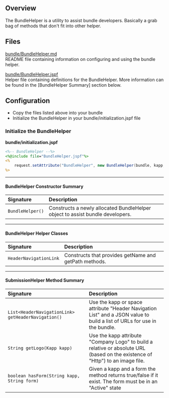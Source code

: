 ## Overview

The BundleHelper is a utility to assist bundle developers. Basically a grab bag of methods that don't fit into other helper.

## Files

[bundle/BundleHelper.md](BundleHelper.md)  
README file containing information on configuring and using the bundle helper.

[bundle/BundleHelper.jspf](BundleHelper.jspf)  
Helper file containing definitions for the BundleHelper.  More information can be found in
the [BundleHelper Summary] section below.

## Configuration

* Copy the files listed above into your bundle
* Initialize the BundleHelper in your bundle/initialization.jspf file

### Initialize the BundleHelper

**bundle/initialization.jspf**
```jsp
<%-- BundleHelper --%>
<%@include file="BundleHelper.jspf"%>
<%
    request.setAttribute("BundleHelper", new BundleHelper(bundle, kapp, space));
%>
```

---

#### BundleHelper Constructor Summary
| Signature                                                                         | Description                                                                                                                   |
| :-------------------------------------------------------------------------------- | :---------------------------------------------------------------------------------------------------------------------------- |
| `BundleHelper()`                                                                  | Constructs a newly allocated BundleHelper object to assist bundle developers.                                                 |

---
#### BundleHelper Helper Classes
| Signature                                                                         | Description                                                                                                                   |
| :-------------------------------------------------------------------------------- | :---------------------------------------------------------------------------------------------------------------------------- |
| `HeaderNavigationLink`                                                            | Constructs that provides getName and getPath methods.                                                                         |

---
#### SubmissionHelper Method Summary
| Signature                                                                         | Description                                                                                                                   |
| :-------------------------------------------------------------------------------- | :---------------------------------------------------------------------------------------------------------------------------- |
| `List<HeaderNavigationLink> getHeaderNavigation()`                                | Use the kapp or space attribute "Header Navigation List" and a JSON value to build a list of URLs for use in the bundle.      |
| `String getLogo(Kapp kapp)`                                                       | Use the kapp attribute "Company Logo" to build a relative or absolute URL (based on the existence of "Http") to an image file.|
| `boolean hasForm(String kapp, String form)`                                       | Given a kapp and a form the method returns true/false if it exist.  The form must be in an "Active" state                     |
